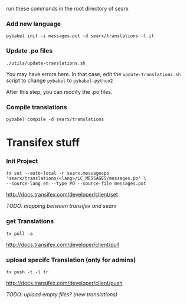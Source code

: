 run these commands in the root directory of searx

### Add new language

`pybabel init -i messages.pot -d searx/translations -l it`

### Update .po files

`./utils/update-translations.sh`

You may have errors here. In that case, edit the `update-translations.sh` script to change `pybabel` to `pybabel-python2`  

After this step, you can modify the .po files.

### Compile translations

`pybabel compile -d searx/translations`

# Transifex stuff

### Init Project

```shell
tx set --auto-local -r searx.messagespo 'searx/translations/<lang>/LC_MESSAGES/messages.po' \
--source-lang en --type PO --source-file messages.pot
```
http://docs.transifex.com/developer/client/set

_TODO: mapping between transifex and searx_

### get  Translations

```shell
tx pull -a
```
http://docs.transifex.com/developer/client/pull

### upload specifc Translation (only for admins)
```
tx push -t -l tr
```
http://docs.transifex.com/developer/client/push

_TODO: upload empty files? (new translations)_
